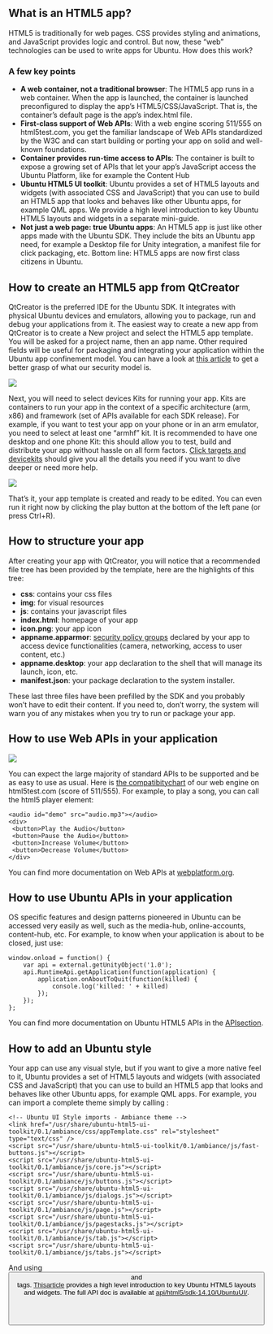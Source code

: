 





## What is an HTML5 app?

HTML5 is traditionally for web pages. CSS provides styling and animations, and
JavaScript provides logic and control. But now, these “web” technologies can
be used to write apps for Ubuntu. How does this work?

### A few key points

  * **A web container, not a traditional browser**: The HTML5 app runs in a web container. When the app is launched, the container is launched preconfigured to display the app’s HTML5/CSS/JavaScript. That is, the container’s default page is the app’s index.html file.
  * **First-class support of Web APIs**: With a web engine scoring 511/555 on html5test.com, you get the familiar landscape of Web APIs standardized by the W3C and can start building or porting your app on solid and well-known foundations.
  * **Container provides run-time access to APIs**: The container is built to expose a growing set of APIs that let your app’s JavaScript access the Ubuntu Platform, like for example the Content Hub
  * **Ubuntu HTML5 UI toolkit**: Ubuntu provides a set of HTML5 layouts and widgets (with associated CSS and JavaScript) that you can use to build an HTML5 app that looks and behaves like other Ubuntu apps, for example QML apps. We provide a high level introduction to key Ubuntu HTML5 layouts and widgets in a separate mini-guide.
  * **Not just a web page: true Ubuntu apps**: An HTML5 app is just like other apps made with the Ubuntu SDK. They include the bits an Ubuntu app need, for example a Desktop file for Unity integration, a manifest file for click packaging, etc. Bottom line: HTML5 apps are now first class citizens in Ubuntu.

## How to create an HTML5 app from QtCreator

QtCreator is the preferred IDE for the Ubuntu SDK. It integrates with physical
Ubuntu devices and emulators, allowing you to package, run and debug your
applications from it. The easiest way to create a new app from QtCreator is to
create a New project and select the HTML5 app template. You will be asked for
a project name, then an app name. Other required fields will be useful for
packaging and integrating your application within the Ubuntu app confinement
model. You can have a look at [this article](/en/phone/platform/guides/app-confinement/) to get a better grasp of what our security model is.

![](/static/devportal_uploaded/80975a18-f9e3-4da4-bafa-529f7f1bbaf9-cms_page_media/108/creating-a-html5-app.png)

Next, you will need to select devices Kits for running your app. Kits are
containers to run your app in the context of a specific architecture (arm,
x86) and framework (set of APIs available for each SDK release). For example,
if you want to test your app on your phone or in an arm emulator, you need to
select at least one “armhf” kit. It is recommended to have one desktop and one
phone Kit: this should allow you to test, build and distribute your app
without hassle on all form factors. [Click targets and devicekits](/en/phone/apps/sdk/tutorials/click-targets-and-device-kits/) should give
you all the details you need if you want to dive deeper or need more help.

![](/static/devportal_uploaded/b295dea4-879a-442e-9d8e-f868bd216323-cms_page_media/108/welcome-html5-app.png)

That’s it, your app template is created and ready to be edited. You can even
run it right now by clicking the play button at the bottom of the left pane
(or press Ctrl+R).

## How to structure your app

After creating your app with QtCreator, you will notice that a recommended
file tree has been provided by the template, here are the highlights of this
tree:

  * **css**: contains your css files
  * **img**: for visual resources
  * **js**: contains your javascript files
  * **index.html**: homepage of your app
  * **icon.png**: your app icon
  * **appname.apparmor**: [security policy groups](/en/publish/security-policy-groups/) declared by your app to access device functionalities (camera, networking, access to user content, etc.)
  * **appname.desktop**: your app declaration to the shell that will manage its launch, icon, etc.
  * **manifest.json**: your package declaration to the system installer.

These last three files have been prefilled by the SDK and you probably won’t
have to edit their content. If you need to, don’t worry, the system will warn
you of any mistakes when you try to run or package your app.

## How to use Web APIs in your application

![](/static/devportal_uploaded/687e78a1-759f-48cd-bb7d-237ecd56aa47-cms_page_media/108/browser-score.png)

You can expect the large majority of standard APIs to be supported and be as
easy to use as usual. Here is [the compatibitychart](http://html5test.com/s/676117241b62d256.html) of our web engine on
html5test.com (score of 511/555). For example, to play a song, you can call
the html5 player element:

    <audio id="demo" src="audio.mp3"></audio>
    <div>
     <button>Play the Audio</button>
     <button>Pause the Audio</button>
     <button>Increase Volume</button>
     <button>Decrease Volume</button>
    </div>

You can find more documentation on Web APIs at
[webplatform.org](https://docs.webplatform.org/wiki/apis).

## How to use Ubuntu APIs in your application

OS specific features and design patterns pioneered in Ubuntu can be accessed
very easily as well, such as the media-hub, online-accounts, content-hub, etc.
For example, to know when your application is about to be closed, just use:

    window.onload = function() {
        var api = external.getUnityObject('1.0');
        api.RuntimeApi.getApplication(function(application) {
            application.onAboutToQuit(function(killed) {
                console.log('killed: ' + killed)
            });
        });
    };

You can find more documentation on Ubuntu HTML5 APIs in the [APIsection](/en/phone/apps/html-5/api/).

## How to add an Ubuntu style

Your app can use any visual style, but if you want to give a more native feel
to it, Ubuntu provides a set of HTML5 layouts and widgets (with associated CSS
and JavaScript) that you can use to build an HTML5 app that looks and behaves
like other Ubuntu apps, for example QML apps. For example, you can import a
complete theme simply by calling :

    <!-- Ubuntu UI Style imports - Ambiance theme -->
    <link href="/usr/share/ubuntu-html5-ui-toolkit/0.1/ambiance/css/appTemplate.css" rel="stylesheet" type="text/css" />
    <script src="/usr/share/ubuntu-html5-ui-toolkit/0.1/ambiance/js/fast-buttons.js"></script>
    <script src="/usr/share/ubuntu-html5-ui-toolkit/0.1/ambiance/js/core.js"></script>
    <script src="/usr/share/ubuntu-html5-ui-toolkit/0.1/ambiance/js/buttons.js"></script>
    <script src="/usr/share/ubuntu-html5-ui-toolkit/0.1/ambiance/js/dialogs.js"></script>
    <script src="/usr/share/ubuntu-html5-ui-toolkit/0.1/ambiance/js/page.js"></script>
    <script src="/usr/share/ubuntu-html5-ui-toolkit/0.1/ambiance/js/pagestacks.js"></script>
    <script src="/usr/share/ubuntu-html5-ui-toolkit/0.1/ambiance/js/tab.js"></script>
    <script src="/usr/share/ubuntu-html5-ui-toolkit/0.1/ambiance/js/tabs.js"></script>

And using <button> and <header> tags. [Thisarticle](/en/phone/apps/html-5/guides/introduction-to-the-html5-ui-toolkit/)
provides a high level introduction to key Ubuntu HTML5 layouts and widgets.
The full API doc is available at [api/html5/sdk-14.10/UbuntuUI/](http://developer.ubuntu.com/api/html5/sdk-14.10/UbuntuUI/).





